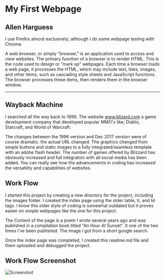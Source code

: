 # My First Webpage
## Allen Harguess

I use Firefox almost exclusively; although I do some webpage testing with Chrome.

A web browser, or simply "browser," is an application used to access and view websites. The primary function of a browser is to render HTML. This is the code used to design or "mark up" webpages. Each time a browser loads a web page, it processes the HTML, which may include text, links, images, and other items, such as cascading style sheets and JavaScript functions. The browser processes these items, then renders them in the browser window.

---

## Wayback Machine

I searched all the way back to 1996. The website www.blizard.com a game development company that developed popular MMO's like; Diablo, Starcraft, and World of Warcraft.

The changes between the 1996 version and Dec 2017 version were of course dramatic. the actual URL changed. The graphics changed from simple buttons and static images to a fully integrated/seamless template with an adobe flash header. The number of games offered by Blizzard has obviously increased and full integration with all social media has been added. You can really see how the advancements in coding has increased the versatility and capabilities of websites.

## Work Flow    

I started this project by creating a new directory for the project, including the images folder. I created the index page using the older table, tr, and td tags. I know this older style of coding is somewhat outdated but it proves easier on simple webpages like the one for this project.   

The Content of the page is a poem I wrote several years ago and was published in a compilation book titled "An Hour At Sunset". It one of the two times I've been published. The image I got from a short google search.  

Once the index page was completed, I created this readme.md file and them uploaded and debugged the project.

## Work Flow Screenshot

![Screenshot](https://github.com/allenharguess701/web-dev-hw/tree/master/project-1/images/Project_Screen_Shot.png)
